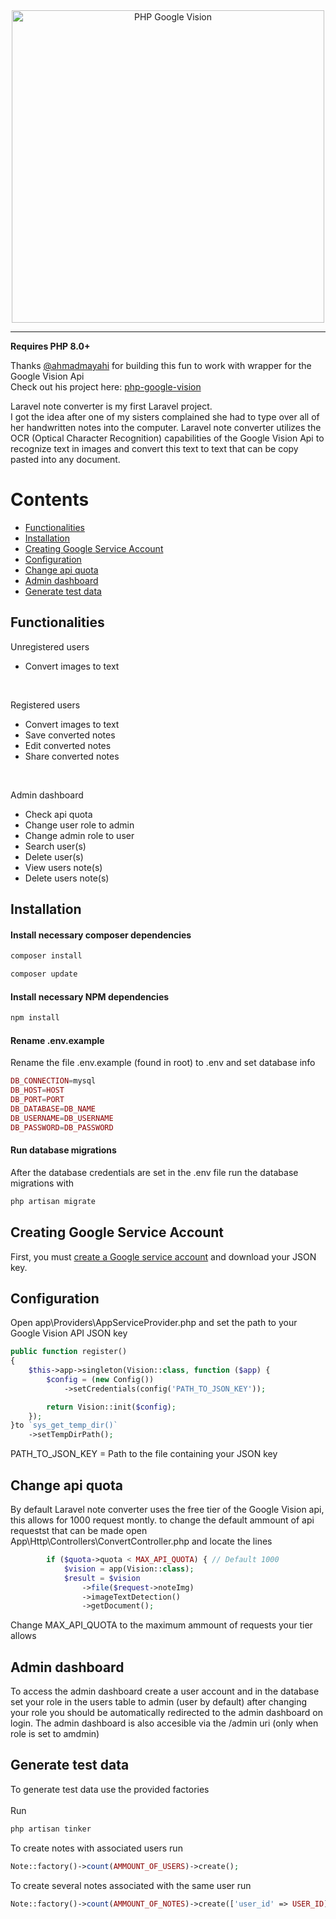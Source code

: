 
<div align="center">
  <img style="width:500px" src="https://i.imgur.com/ZUBfwUP.png" alt="PHP Google Vision" />

<hr/>



</div>

**Requires PHP 8.0+**

Thanks [@ahmadmayahi](https://github.com/ahmadmayahi) for building this fun to work with wrapper for the Google Vision Api  
Check out his project here: [php-google-vision](https://github.com/ahmadmayahi/php-google-vision)



Laravel note converter is my first Laravel project.  
I got the idea after one of my sisters complained she had to type over all of her handwritten notes into the computer.
Laravel note converter utilizes the OCR (Optical Character Recognition) capabilities of the Google Vision Api to recognize text in images and convert this text to
text that can be copy pasted into any document.

# Contents

- [Functionalities](#functionalities)
- [Installation](#installation)
- [Creating Google Service Account](#creating-google-service-account)
- [Configuration](#configuration)
- [Change api quota](#change-api-quota)
- [Admin dashboard](#admin-dashboard)
- [Generate test data](#generate-test-data)


## Functionalities

Unregistered users
- Convert images to text

<br>

Registered users
- Convert images to text
- Save converted notes
- Edit converted notes
- Share converted notes

<br>

Admin dashboard
- Check api quota
- Change user role to admin
- Change admin role to user
- Search user(s)
- Delete user(s)
- View users note(s)
- Delete users note(s)


## Installation

#### Install necessary composer dependencies

```bash
composer install
```

```bash
composer update
```

#### Install necessary NPM dependencies

```bash
npm install
```

#### Rename .env.example

Rename the file .env.example (found in root) to .env and set database info
```php
DB_CONNECTION=mysql
DB_HOST=HOST
DB_PORT=PORT
DB_DATABASE=DB_NAME
DB_USERNAME=DB_USERNAME
DB_PASSWORD=DB_PASSWORD
```

#### Run database migrations

After the database credentials are set in the .env file run the database migrations with
```php
php artisan migrate
```

## Creating Google Service Account

First, you must [create a Google service account](https://cloud.google.com/iam/docs/creating-managing-service-accounts) and download your JSON key.

## Configuration

Open app\Providers\AppServiceProvider.php and set the path to your Google Vision API JSON key

```php
public function register()
{
    $this->app->singleton(Vision::class, function ($app) {
        $config = (new Config())
            ->setCredentials(config('PATH_TO_JSON_KEY'));

        return Vision::init($config);
    });
}to `sys_get_temp_dir()`
    ->setTempDirPath();
```
PATH_TO_JSON_KEY = Path to the file containing your JSON key

## Change api quota
By default Laravel note converter uses the free tier of the Google Vision api, this allows for 1000 request montly. to change the default ammount of api requestst that can be made open App\Http\Controllers\ConvertController.php and locate the lines
```php
        if ($quota->quota < MAX_API_QUOTA) { // Default 1000
            $vision = app(Vision::class);
            $result = $vision
                ->file($request->noteImg)
                ->imageTextDetection()
                ->getDocument();
```
Change MAX_API_QUOTA to the maximum ammount of requests your tier allows

## Admin dashboard

To access the admin dashboard create a user account and in the database set your role in the users table to admin (user by default) after changing your role you should be automatically redirected to the admin dashboard on login. The admin dashboard is also accesible via the /admin uri (only when role is set to amdmin)

## Generate test data

To generate test data use the provided factories<br>
<br>
Run
```php
php artisan tinker
```
To create notes with associated users run
```php
Note::factory()->count(AMMOUNT_OF_USERS)->create();
```
To create several notes associated with the same user run
```php
Note::factory()->count(AMMOUNT_OF_NOTES)->create(['user_id' => USER_ID]);
```

